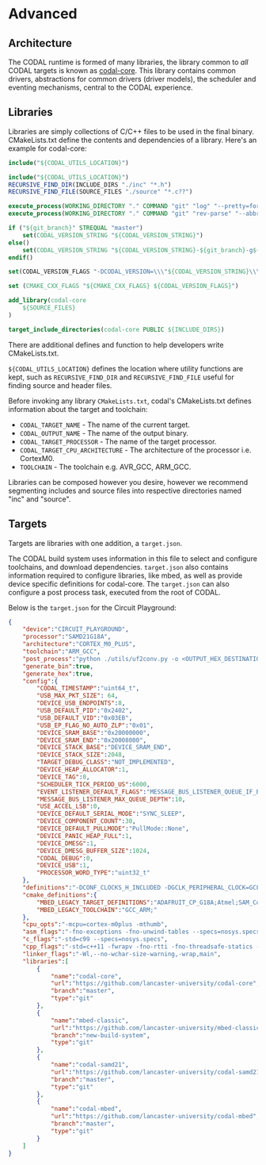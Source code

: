 # Advanced

## Architecture

The CODAL runtime is formed of many libraries, the library common to *all* CODAL targets is known as [codal-core](https://github.com/lancaster-university/codal-core). This library contains common drivers, abstractions for common drivers (driver models), the scheduler and eventing mechanisms, central to the CODAL experience.

## Libraries

Libraries are simply collections of C/C++ files to be used in the final binary. CMakeLists.txt define the contents and dependencies of a library. Here's an example for codal-core:

```cmake
include("${CODAL_UTILS_LOCATION}")

include("${CODAL_UTILS_LOCATION}")
RECURSIVE_FIND_DIR(INCLUDE_DIRS "./inc" "*.h")
RECURSIVE_FIND_FILE(SOURCE_FILES "./source" "*.c??")

execute_process(WORKING_DIRECTORY "." COMMAND "git" "log" "--pretty=format:%h" "-n" "1" OUTPUT_VARIABLE git_hash)
execute_process(WORKING_DIRECTORY "." COMMAND "git" "rev-parse" "--abbrev-ref" "HEAD" OUTPUT_VARIABLE git_branch OUTPUT_STRIP_TRAILING_WHITESPACE)

if ("${git_branch}" STREQUAL "master")
    set(CODAL_VERSION_STRING "${CODAL_VERSION_STRING}")
else()
    set(CODAL_VERSION_STRING "${CODAL_VERSION_STRING}-${git_branch}-g${git_hash}")
endif()

set(CODAL_VERSION_FLAGS "-DCODAL_VERSION=\\\"${CODAL_VERSION_STRING}\\\"")

set (CMAKE_CXX_FLAGS "${CMAKE_CXX_FLAGS} ${CODAL_VERSION_FLAGS}")

add_library(codal-core
    ${SOURCE_FILES}
)

target_include_directories(codal-core PUBLIC ${INCLUDE_DIRS})
```

There are additional defines and function to help developers write CMakeLists.txt.

`${CODAL_UTILS_LOCATION}` defines the location where utility functions are kept, such as `RECURSIVE_FIND_DIR` and `RECURSIVE_FIND_FILE` useful for finding source and header files.

Before invoking any library `CMakeLists.txt`, codal's CMakeLists.txt defines information about the target and toolchain:
- `CODAL_TARGET_NAME` - The name of the current target.
- `CODAL_OUTPUT_NAME` - The name of the output binary.
- `CODAL_TARGET_PROCESSOR` - The name of the target processor.
- `CODAL_TARGET_CPU_ARCHITECTURE` - The architecture of the processor i.e. CortexM0.
- `TOOLCHAIN` - The toolchain e.g. AVR_GCC, ARM_GCC.

Libraries can be composed however you desire, however we recommend segmenting includes and source files into respective directories named "inc" and "source".

## Targets

Targets are libraries with one addition, a `target.json`.

The CODAL build system uses information in this file to select and configure toolchains, and download dependencies. `target.json` also contains information required to configure libraries, like mbed, as well as provide device specific definitions for codal-core. The `target.json` can also configure a post process task, executed from the root of CODAL.

Below is the `target.json` for the Circuit Playground:

```json
{
    "device":"CIRCUIT_PLAYGROUND",
    "processor":"SAMD21G18A",
    "architecture":"CORTEX_M0_PLUS",
    "toolchain":"ARM_GCC",
    "post_process":"python ./utils/uf2conv.py -o <OUTPUT_HEX_DESTINATION>/<OUTPUT_HEX_NAME>.uf2 -c <OUTPUT_BIN_LOCATION>",
    "generate_bin":true,
    "generate_hex":true,
    "config":{
        "CODAL_TIMESTAMP":"uint64_t",
        "USB_MAX_PKT_SIZE": 64,
        "DEVICE_USB_ENDPOINTS":8,
        "USB_DEFAULT_PID":"0x2402",
        "USB_DEFAULT_VID":"0x03EB",
        "USB_EP_FLAG_NO_AUTO_ZLP":"0x01",
        "DEVICE_SRAM_BASE":"0x20000000",
        "DEVICE_SRAM_END":"0x20008000",
        "DEVICE_STACK_BASE":"DEVICE_SRAM_END",
        "DEVICE_STACK_SIZE":2048,
        "TARGET_DEBUG_CLASS":"NOT_IMPLEMENTED",
        "DEVICE_HEAP_ALLOCATOR":1,
        "DEVICE_TAG":0,
        "SCHEDULER_TICK_PERIOD_US":6000,
        "EVENT_LISTENER_DEFAULT_FLAGS":"MESSAGE_BUS_LISTENER_QUEUE_IF_BUSY",
        "MESSAGE_BUS_LISTENER_MAX_QUEUE_DEPTH":10,
        "USE_ACCEL_LSB":0,
        "DEVICE_DEFAULT_SERIAL_MODE":"SYNC_SLEEP",
        "DEVICE_COMPONENT_COUNT":30,
        "DEVICE_DEFAULT_PULLMODE":"PullMode::None",
        "DEVICE_PANIC_HEAP_FULL":1,
        "DEVICE_DMESG":1,
        "DEVICE_DMESG_BUFFER_SIZE":1024,
        "CODAL_DEBUG":0,
        "DEVICE_USB":1,
        "PROCESSOR_WORD_TYPE":"uint32_t"
    },
    "definitions":"-DCONF_CLOCKS_H_INCLUDED -DGCLK_PERIPHERAL_CLOCK=GCLK_GENERATOR_3 -DDEVICE_ANALOGIN -DDEVICE_ANALOGOUT -DDEVICE_I2C -DDEVICE_I2CSLAVE -DDEVICE_I2C_ASYNCH -DDEVICE_INTERRUPTIN -DDEVICE_PORTIN -DDEVICE_PORTINOUT -DDEVICE_PORTOUT -DDEVICE_RTC -DDEVICE_SERIAL -DDEVICE_SERIAL_ASYNCH -DDEVICE_SERIAL_FC -DDEVICE_SLEEP -DDEVICE_SPI -DDEVICE_PWMOUT -DDEVICE_SPISLAVE -DDEVICE_SPI_ASYNCH -DCONF_CLOCKS_H_INCLUDED -DGCLK_PERIPHERAL_CLOCK=GCLK_GENERATOR_3 -D__SAMD21G18A__ -D__CORTEX_M0PLUS -D__MBED__=1  -DTOOLCHAIN_GCC -DTOOLCHAIN_GCC_ARM -DMBED_OPERATORS -DTARGET_ADAFRUIT_CP_G18A -DI2C_MASTER_CALLBACK_MODE=true -DEXTINT_CALLBACK_MODE=true -DUSART_CALLBACK_MODE=true -DTC_ASYNC=true",
    "cmake_definitions":{
        "MBED_LEGACY_TARGET_DEFINITIONS":"ADAFRUIT_CP_G18A;Atmel;SAM_CortexM0P;SAMD21",
        "MBED_LEGACY_TOOLCHAIN":"GCC_ARM;"
    },
    "cpu_opts":"-mcpu=cortex-m0plus -mthumb",
    "asm_flags":"-fno-exceptions -fno-unwind-tables --specs=nosys.specs",
    "c_flags":"-std=c99 --specs=nosys.specs",
    "cpp_flags":"-std=c++11 -fwrapv -fno-rtti -fno-threadsafe-statics -fno-exceptions -fno-unwind-tables -Wl,--gc-sections -Wl,--sort-common -Wl,--sort-section=alignment",
    "linker_flags":"-Wl,--no-wchar-size-warning,-wrap,main",
    "libraries":[
        {
            "name":"codal-core",
            "url":"https://github.com/lancaster-university/codal-core",
            "branch":"master",
            "type":"git"
        },
        {
            "name":"mbed-classic",
            "url":"https://github.com/lancaster-university/mbed-classic",
            "branch":"new-build-system",
            "type":"git"
        },
        {
            "name":"codal-samd21",
            "url":"https://github.com/lancaster-university/codal-samd21",
            "branch":"master",
            "type":"git"
        },
        {
            "name":"codal-mbed",
            "url":"https://github.com/lancaster-university/codal-mbed",
            "branch":"master",
            "type":"git"
        }
    ]
}
```
